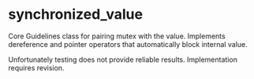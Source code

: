 # synchronized_value

Core Guidelines class for pairing mutex with the value. Implements dereference and pointer operators that automatically block internal value.

Unfortunately testing does not provide reliable results. Implementation requires revision.